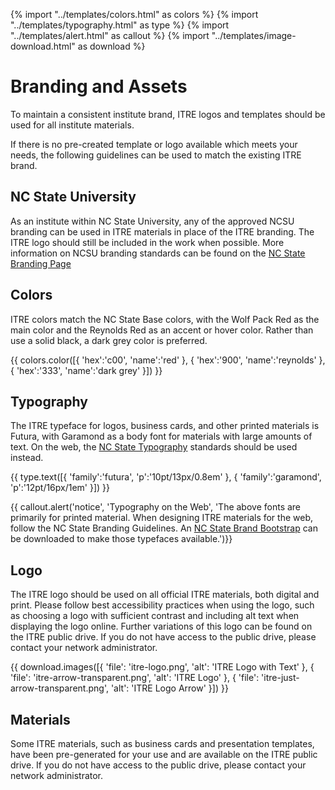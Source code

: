 {% import "../templates/colors.html" as colors %}
{% import "../templates/typography.html" as type %}
{% import "../templates/alert.html" as callout %}
{% import "../templates/image-download.html" as download %}

# Branding and Assets

To maintain a consistent institute brand, ITRE logos and templates should be used for all institute materials.

If there is no pre-created template or logo available which meets your needs, the following guidelines can be used to match the existing ITRE brand.

## NC State University

As an institute within NC State University, any of the approved NCSU branding can be used in ITRE materials in place of the ITRE branding. The ITRE logo should still be included in the work when possible. More information on NCSU branding standards can be found on the [NC State Branding Page](https://brand.ncsu.edu)

## Colors

ITRE colors match the NC State Base colors, with the Wolf Pack Red as the main color and the Reynolds Red as an accent or hover color. Rather than use a solid black, a dark grey color is preferred.

{{ colors.color([{
    'hex':'c00',
    'name':'red'
    },
  {
    'hex':'900',
    'name':'reynolds'
    },
  {
    'hex':'333',
    'name':'dark grey'
}]) }}

## Typography

The ITRE typeface for logos, business cards, and other printed materials is Futura, with Garamond as a body font for materials with large amounts of text. On the web, the [NC State Typography](https://brand.ncsu.edu/typography/) standards should be used instead.

{{ type.text([{
    'family':'futura',
    'p':'10pt/13px/0.8em'
    },
  {
    'family':'garamond',
    'p':'12pt/16px/1em'
}]) }}

{{ callout.alert('notice', 'Typography on the Web', 'The above fonts are primarily for printed material. When designing ITRE materials for the web, follow the NC State Branding Guidelines. An <a href="https://brand.ncsu.edu/bootstrap/getting-started/">NC State Brand Bootstrap</a> can be downloaded to make those typefaces available.')}}

## Logo

The ITRE logo should be used on all official ITRE materials, both digital and print. Please follow best accessibility practices when using the logo, such as choosing a logo with sufficient contrast and including alt text when displaying the logo online. Further variations of this logo can be found on the ITRE public drive. If you do not have access to the public drive, please contact your network administrator.

{{ download.images([{
    'file': 'itre-logo.png',
    'alt': 'ITRE Logo with Text'
    },
  {
    'file': 'itre-arrow-transparent.png',
    'alt': 'ITRE Logo'
    },
  {
    'file': 'itre-just-arrow-transparent.png',
    'alt': 'ITRE Logo Arrow'
}]) }}

## Materials

Some ITRE materials, such as business cards and presentation templates, have been pre-generated for your use and are available on the ITRE public drive. If you do not have access to the public drive, please contact your network administrator.
